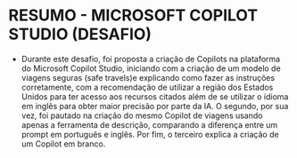 # RESUMO - MICROSOFT COPILOT STUDIO (DESAFIO)

- Durante este desafio, foi proposta a criação de Copilots na plataforma do Microsoft Copilot Studio, iniciando com a criação de um modelo de viagens seguras (safe travels)e explicando como fazer as instruções corretamente, com a recomendação de utilizar a região dos Estados Unidos para ter acesso aos recursos citados além de se utilizar o idioma em inglês para obter maior precisão por parte da IA. O segundo, por sua vez, foi pautado na criação do mesmo Copilot de viagens usando apenas a ferramenta de descrição, comparando a diferença entre um prompt em português e inglês. Por fim, o terceiro explica a criação de um Copilot em branco.
